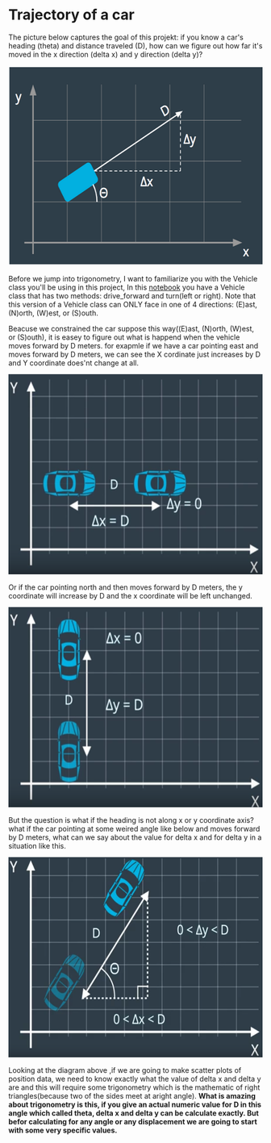# Trajectory of a car
The picture below captures the goal of this projekt: if you know a car's heading (theta) and distance traveled (D), how can we figure out how far it's moved in the x direction (delta x) and y direction (delta y)?

<p align="center">
<img src="./img/1.PNG" width="593" height="397" alt=" how far it's moved in the x direction (delta x) and y direction (delta y)" />
<p align="center">

Before we jump into trigonometry, I want to familiarize you with the Vehicle class you'll be using in this project, In this [notebook](https://github.com/A2Amir/Trajectory-of-a-car/blob/master/motion%20in%20general.ipynb) you have a Vehicle class that has two methods: drive_forward and turn(left or right). Note that this version of a Vehicle class can ONLY face in one of 4 directions: (E)ast, (N)orth, (W)est, or (S)outh.

Beacuse we constrained the car suppose this way((E)ast, (N)orth, (W)est, or (S)outh), it is easey to figure out what is happend when the vehicle moves forward by D meters. for exapmle if we have a car pointing east and moves forward by D meters, we can see the X cordinate just increases by D and Y coordinate does'nt change at all.

<p align="right">
<img src="./img/2.PNG" width="593" height="397" alt="the vehicle moves forward by D meters " />
<p align="right">
 
Or if the car pointing north and then moves forward by D meters, the y coordinate will increase by D and the x coordinate will be left unchanged.
<p align="right">
<img src="./img/3.PNG" width="593" height="397" alt="the vehicle moves forward by D meters" />
<p align="right">
 
But the question is what if the heading is not along x or y coordinate axis? what if the car pointing at some weired angle like below and moves forward by D meters, what can we say about the value for delta x and for delta y in a situation like this.

<p align="right">
<img src="./img/4.PNG" width="593" height="397" alt="the car pointing at some weired angle" />
<p align="right">
 
Looking at the diagram above ,if we are going to make scatter plots of position data, we need to know exactly what the value of delta x and delta y are and this will require some trigonometry which is the mathematic of right triangles(because two of the sides meet at aright angle).
**What is amazing about trigonometry is this, if you give an actual numeric value for D in this angle which called theta, delta x and delta y can be calculate exactly. But befor calculating for any angle or any displacement we are going to start with some very specific values.**





